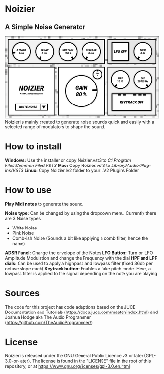 
# Noizier
## A Simple Noise Generator

![alt text](https://github.com/MichaelHurst97/Noizier/blob/main/Assets/Noizier_Screenshot.png "Noizier Screenshot")
Noizier is mainly created to generate noise sounds quick and easily with a selected range of modulators to shape the sound.


How to install
======
**Windows:** Use the installer or copy Noizier.vst3 to *C:\Program Files\Common Files\VST3*
**Mac:** Copy Noizier.vst3 to *Library/Audio/Plug-ins/VST3*
**Linux:** Copy Noizier.lv2 folder to your LV2 Plugins Folder


How to use
======
**Play Midi notes** to generate the sound.

**Noise type:** Can be changed by using the dropdown menu.
Currently there are 3 Noise types:
+ White Noise
+ Pink Noise
+ Comb-ish Noise (Sounds a bit like applying a comb filter, hence the name)

**ADSR Panel:** Change the envelope of the Notes
**LFO Button:** Turn on LFO Amplitude Modulation and change the Frequency with the dial
**HPF and LPF dials:** Can be used to apply a highpass and lowpass filter (fixed 36db per octave slope each)
**Keytrack button:** Enables a fake pitch mode. Here, a lowpass filter is applied to the signal depending on the note you are playing


Sources
======
The code for this project has code adaptions based on the JUCE Documentation and Tutorials (https://docs.juce.com/master/index.html) and Joshua Hodge aka The Audio Programmer (https://github.com/TheAudioProgrammer/)



License
======
Noizier is released under the GNU General Public Licence v3 or later (GPL-3.0-or-later). 
The license is found in the "LICENSE" file in the root of this repository, or at
https://www.gnu.org/licenses/gpl-3.0.en.html
